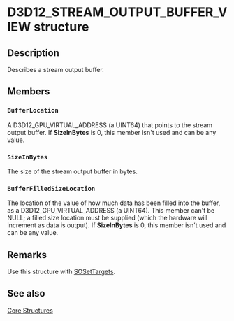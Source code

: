 # D3D12_STREAM_OUTPUT_BUFFER_VIEW structure

## Description

Describes a stream output buffer.

## Members

### `BufferLocation`

A D3D12_GPU_VIRTUAL_ADDRESS (a UINT64) that points to the stream output buffer.
If **SizeInBytes** is 0, this member isn't used and can be any value.

### `SizeInBytes`

The size of the stream output buffer in bytes.

### `BufferFilledSizeLocation`

The location of the value of how much data has been filled into the buffer, as a D3D12_GPU_VIRTUAL_ADDRESS (a UINT64).
This member can't be NULL; a filled size location must be supplied (which the hardware will increment as data is output).
If **SizeInBytes** is 0, this member isn't used and can be any value.

## Remarks

Use this structure with [SOSetTargets](https://learn.microsoft.com/windows/desktop/api/d3d12/nf-d3d12-id3d12graphicscommandlist-sosettargets).

## See also

[Core Structures](https://learn.microsoft.com/windows/desktop/direct3d12/direct3d-12-structures)